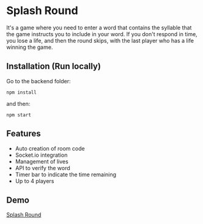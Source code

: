 
# Splash Round

It's a game where you need to enter a word that contains the syllable that the game instructs you to include in your word. If you don't respond in time, you lose a life, and then the round skips, with the last player who has a life winning the game.

## Installation (Run locally)

Go to the backend folder:
```
npm install
```

and then:
```
npm start
```


## Features

-  Auto creation of room code
-  Socket.io integration
-  Management of lives
-  API to verify the word
-  Timer bar to indicate the time remaining
-  Up to 4 players


## Demo

[Splash Round](https://splash-round.vercel.app/)